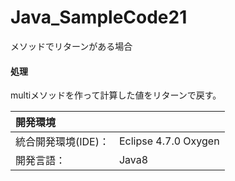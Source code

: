 # Java_SampleCode21
メソッドでリターンがある場合

#### 処理
multiメソッドを作って計算した値をリターンで戻す。
  
| 開発環境 |  |
|:-|:-|
| 統合開発環境(IDE)： | Eclipse 4.7.0 Oxygen |
| 開発言語： | Java8 |
